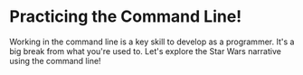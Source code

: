 # Practicing the Command Line!

Working in the command line is a key skill to develop as a programmer. It's a big break from what you're used to. Let's explore the Star Wars narrative using the command line!



